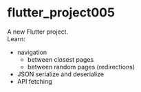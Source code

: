 # flutter_project005

A new Flutter project.  
Learn:

- navigation
  - between closest pages
  - between random pages (redirections)
- JSON serialize and deserialize
- API fetching
